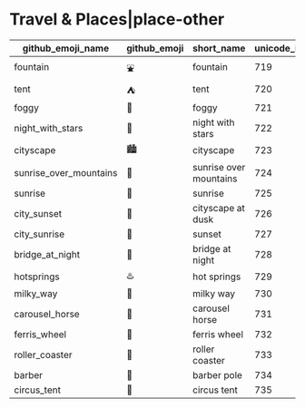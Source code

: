 # Travel & Places|place-other

|github_emoji_name|github_emoji|short_name|unicode_index|
|---|---|---|---|
|fountain|:fountain:|fountain|719|
|tent|:tent:|tent|720|
|foggy|:foggy:|foggy|721|
|night_with_stars|:night_with_stars:|night with stars|722|
|cityscape|:cityscape:|cityscape|723|
|sunrise_over_mountains|:sunrise_over_mountains:|sunrise over mountains|724|
|sunrise|:sunrise:|sunrise|725|
|city_sunset|:city_sunset:|cityscape at dusk|726|
|city_sunrise|:city_sunrise:|sunset|727|
|bridge_at_night|:bridge_at_night:|bridge at night|728|
|hotsprings|:hotsprings:|hot springs|729|
|milky_way|:milky_way:|milky way|730|
|carousel_horse|:carousel_horse:|carousel horse|731|
|ferris_wheel|:ferris_wheel:|ferris wheel|732|
|roller_coaster|:roller_coaster:|roller coaster|733|
|barber|:barber:|barber pole|734|
|circus_tent|:circus_tent:|circus tent|735|
